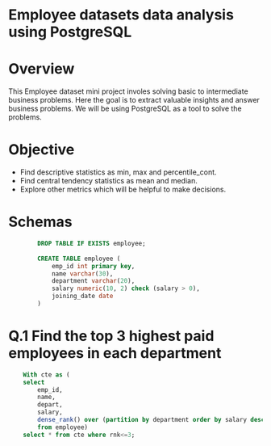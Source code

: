 # Employee datasets data analysis using PostgreSQL

# Overview
This Employee dataset mini project involes solving basic to intermediate business problems. Here the goal is to extract valuable insights and answer business problems. We will be using PostgreSQL as a tool to solve the problems. 

# Objective 
* Find descriptive statistics as min, max and percentile_cont.
* Find central tendency statistics as mean and median.
* Explore other metrics which will be helpful to make decisions.

# Schemas 
```sql
		DROP TABLE IF EXISTS employee;
	
		CREATE TABLE employee (
			emp_id int primary key,
			name varchar(30),
			department varchar(20),
			salary numeric(10, 2) check (salary > 0),
			joining_date date
		)
```



# Q.1 Find the top 3 highest paid employees in each department 

```sql
    With cte as (
	select
		emp_id,
		name,
		depart,
		salary,
		dense_rank() over (partition by department order by salary desc) AS RNK
        from employee)
    select * from cte where rnk<=3;
```

